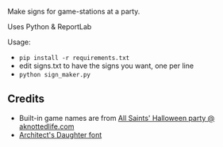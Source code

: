 Make signs for game-stations at a party.

Uses Python & ReportLab

Usage:

* `pip install -r requirements.txt`
* edit signs.txt to have the signs you want, one per line
* `python sign_maker.py`

## Credits

* Built-in game names are from [All Saints' Halloween party @ aknottedlife.com](http://www.aknottedlife.com/2013/10/all-saints-halloween-party.html)
* [Architect's Daughter font](https://fontlibrary.org/en/font/architect-s-daughter)
